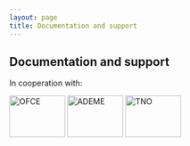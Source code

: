 ```yaml
---
layout: page
title: Documentation and support
---
```



<h2>Documentation and support</h2>

In cooperation with:

<img src="http://www.senat.fr/rap/r02-343/r02-34322.gif" alt="OFCE" width="100" height="75">
<img src="http://controverses.sciences-po.fr/cours/biocarburant/images/images%20contenu/Logo-de-lADEME.jpg"alt="ADEME" width="100" height="75">
<img src="http://www.bimladder.nl/wp-content/uploads/2011/10/TNOinnovationforlife.jpg"alt="TNO" width="100" height="75">
</p>